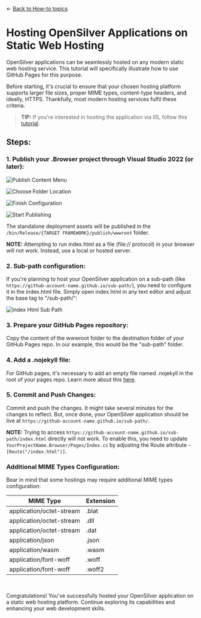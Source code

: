← [Back to How-to topics](/docs/9/93)

# Hosting OpenSilver Applications on Static Web Hosting

OpenSilver applications can be seamlessly hosted on any modern static web hosting service. This tutorial will specifically illustrate how to use GitHub Pages for this purpose. 

Before starting, it's crucial to ensure that your chosen hosting platform supports larger file sizes, proper MIME types, content-type headers, and ideally, HTTPS. Thankfully, most modern hosting services fulfil these criteria.

> **TIP:** If you're interested in hosting the application via IIS, follow this [tutorial](add-site-to-iis.md).

## Steps:

### 1. Publish your .Browser project through Visual Studio 2022 (or later):

![Publish Content Menu](https://raw.githubusercontent.com/UserwareDocumentation/userware-docs/main/images/228169c1053c4ae2a66f335587659e7b.png)
  
![Choose Folder Location](https://raw.githubusercontent.com/UserwareDocumentation/userware-docs/main/images/c83cfb10f4344adfa2b93965617b8c5c.png)
  
![Finish Configuration](https://raw.githubusercontent.com/UserwareDocumentation/userware-docs/main/images/31046264ffc84f189500db9e2d2e35ae.png)
  
![Start Publishing](https://raw.githubusercontent.com/UserwareDocumentation/userware-docs/main/images/3a777f712a0a4d2e96323080c003fae6.png)

The standalone deployment assets will be published in the `/bin/Release/{TARGET FRAMEWORK}/publish/wwwroot` folder.

**NOTE:** Attempting to run index.html as a file (file:// protocol) in your browser will not work. Instead, use a local or hosted server.

### 2. Sub-path configuration:

If you're planning to host your OpenSilver application on a sub-path (like `https://github-account-name.github.io/sub-path/`), you need to configure it in the index.html file. Simply open index.html in any text editor and adjust the base tag to "/sub-path/":

![Index Html Sub Path](https://raw.githubusercontent.com/UserwareDocumentation/userware-docs/main/images/f868505ac24847ebaf5602748ddb0f31.png)

### 3. Prepare your GitHub Pages repository:

Copy the content of the wwwroot folder to the destination folder of your GitHub Pages repo. In our example, this would be the "sub-path" folder.

### 4. Add a .nojekyll file:

For GitHub pages, it's necessary to add an empty file named .nojekyll in the root of your pages repo. Learn more about this [here](https://github.blog/2009-12-29-bypassing-jekyll-on-github-pages/).

### 5. Commit and Push Changes:

Commit and push the changes. It might take several minutes for the changes to reflect. But, once done, your OpenSilver application should be live at `https://github-account-name.github.io/sub-path/`.

**NOTE:** Trying to access `https://github-account-name.github.io/sub-path/index.html` directly will not work. To enable this, you need to update `YourProjectName.Browser/Pages/Index.cs` by adjusting the Route attribute - `[Route("/index.html")]`.

### Additional MIME Types Configuration:

Bear in mind that some hostings may require additional MIME types configuration:

| MIME Type | Extension |
|---|---|
| application/octet-stream | .blat |
| application/octet-stream | .dll |
| application/octet-stream | .dat |
| application/json | .json |
| application/wasm | .wasm |
| application/font-woff | .woff |
| application/font-woff | .woff2 |

<br />

Congratulations! You've successfully hosted your OpenSilver application on a static web hosting platform. Continue exploring its capabilities and enhancing your web development skills.